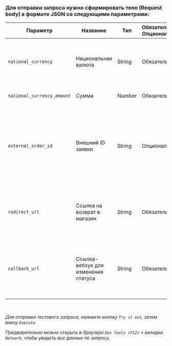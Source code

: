 ### Для отправки запроса нужно сформировать тело (Request body) в формате JSON со следующими параметрами:


| Параметр                   | Название                            | Тип    | Обязательно/Опционально | Описание                                                                                       |
|----------------------------|-------------------------------------|--------|-------------------------|------------------------------------------------------------------------------------------------|
| `national_currency`        | Национальная валюта                 | String | Обязательно             | Укажите валюту, в которой клиент хочет получить деньги                                         |
| `national_currency_amount` | Сумма                               | Number | Обязательно             | Укажите сумму платежа                                                                          |
| `external_order_id`        | Внешний ID заявки                   | String | Опционально             | Укажите ID платежа или заявки в вашей системе, чтобы можно было по нему отследить платёж у нас |
| `redirect_url`             | Ссылка на возврат в магазин         | String | Обязательно             | Укажите ссылку, по которой клиент вернётся в магазин в конце оплаты                            |
| `callback_url`             | Ссылка-вебхук для изменения статуса | String | Обязательно             | Укажите вашу ссылку-вебхук, для POST запросов об изменениях статуса                            |

<br>

*Для отправки тестового запроса, нажмите кнопку `Try it out`, затем внизу `Execute`*

*Предварительно можно открыть в браузере `Dev Tools (F12)` > вкладка `Network`, чтобы увидеть все данные по запросу.*
